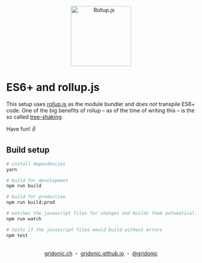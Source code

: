 <p align="center"><img src="https://gridonic.github.io/assets/images/logos/rollupjs.svg" alt="Rollup.js" width="160"></p>

# ES6+ and rollup.js

This setup uses [rollup.js] as the module bundler and *does not* transpile ES6+ code. One of the big benefits of rollup – as of the time of writing this – is the so called [tree-shaking].

Have fun! ✌️

## Build setup

``` bash
# install dependencies
yarn

# build for development
npm run build

# build for production
npm run build:prod

# watches the javascript files for changes and builds them automatically
npm run watch

# tests if the javascript files would build without errors
npm test
```

[rollup.js]: http://rollupjs.org/
[tree-shaking]: http://www.google.com/search?q=tree+shaking

##  
<p align="center">
  <a href="https://gridonic.ch">gridonic.ch</a> ・
  <a href="https://gridonic.github.io">gridonic.github.io</a> ・
  <a href="https://twitter.com/gridonic">@gridonic</a>
</p>

